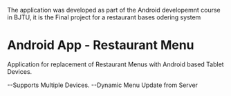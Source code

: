  The application was developed as part of the Android developemnt course in BJTU, it is the Final project for a restaurant bases odering system

Android App - Restaurant Menu 
==============================

Application for replacement of Restaurant Menus with Android based Tablet Devices. 

--Supports Multiple Devices.
--Dynamic Menu Update from Server

